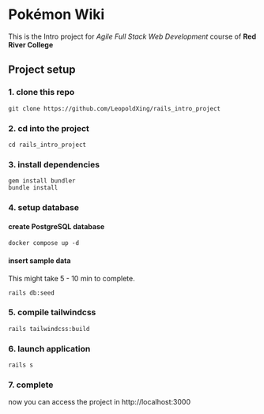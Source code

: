 # Pokémon Wiki

This is the Intro project for _Agile Full Stack Web Development_ course of **Red River College**

## Project setup
### 1. clone this repo
```shell
git clone https://github.com/LeopoldXing/rails_intro_project
```

### 2. cd into the project
```shell
cd rails_intro_project
```

### 3. install dependencies
```shell
gem install bundler
bundle install
```

### 4. setup database
#### create PostgreSQL database
```shell
docker compose up -d
```

#### insert sample data
This might take 5 - 10 min to complete.
```shell
rails db:seed
```

### 5. compile tailwindcss
```shell
rails tailwindcss:build
```

### 6. launch application
```shell
rails s
```

### 7. complete
now you can access the project in http://localhost:3000